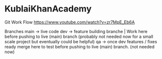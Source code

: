 # KublaiKhanAcademy

Git Work Flow
https://www.youtube.com/watch?v=zr7MpE_Eb6A

Branches
main -> live code
dev -> feature building branche | Work here before pushing to live (main) branch (probably not needed now for a small scale project but eventually could be helpful)
qa -> once dev features / fixes ready merge here to test before pushing to live (main) branch. (not needed now) 
